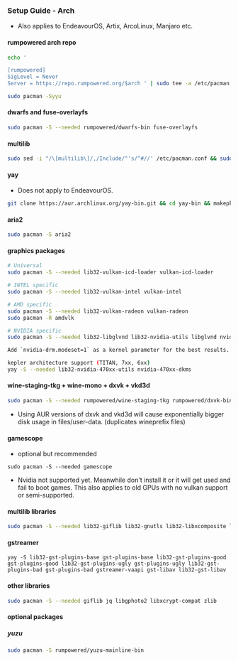 <h3>Setup Guide - Arch</h3>

- Also applies to EndeavourOS, Artix, ArcoLinux, Manjaro etc.

#### rumpowered arch repo
```sh
echo '

[rumpowered]
SigLevel = Never
Server = https://repo.rumpowered.org/$arch ' | sudo tee -a /etc/pacman.conf

sudo pacman -Syyu
```

#### dwarfs and fuse-overlayfs
```sh
sudo pacman -S --needed rumpowered/dwarfs-bin fuse-overlayfs
```

#### multilib
```sh
sudo sed -i "/\[multilib\]/,/Include/"'s/^#//' /etc/pacman.conf && sudo pacman -Syyu
```

#### yay
- Does not apply to EndeavourOS.
```sh
git clone https://aur.archlinux.org/yay-bin.git && cd yay-bin && makepkg -si
```

#### aria2

```sh
sudo pacman -S aria2
```

#### graphics packages

```sh
# Universal
sudo pacman -S --needed lib32-vulkan-icd-loader vulkan-icd-loader

# INTEL specific
sudo pacman -S --needed lib32-vulkan-intel vulkan-intel

# AMD specific
sudo pacman -S --needed lib32-vulkan-radeon vulkan-radeon
sudo pacman -R amdvlk

# NVIDIA specific
sudo pacman -S --needed lib32-libglvnd lib32-nvidia-utils libglvnd nvidia

Add `nvidia-drm.modeset=1` as a kernel parameter for the best results.

kepler architecture support (TITAN, 7xx, 6xx)
yay -S --needed lib32-nvidia-470xx-utils nvidia-470xx-dkms
```
#### wine-staging-tkg + wine-mono + dxvk + vkd3d
```sh
sudo pacman -S --needed rumpowered/wine-staging-tkg rumpowered/dxvk-bin rumpowered/vkd3d-proton-bin rumpowered/windep wine-mono
```
- Using AUR versions of dxvk and vkd3d will cause exponentially bigger disk usage in files/user-data. (duplicates wineprefix files)

#### gamescope
- optional but recommended

```
sudo pacman -S --needed gamescope
```

- Nvidia not supported yet. Meanwhile don't install it or it will get used and fail to boot games. This also applies to old GPUs with no vulkan support or semi-supported.

#### multilib libraries
```sh
sudo pacman -S --needed lib32-giflib lib32-gnutls lib32-libxcomposite lib32-libxinerama lib32-libxslt lib32-mpg123 lib32-v4l-utils lib32-alsa-lib lib32-alsa-plugins lib32-libpulse lib32-openal lib32-zlib
```

#### gstreamer
```
yay -S lib32-gst-plugins-base gst-plugins-base lib32-gst-plugins-good gst-plugins-good lib32-gst-plugins-ugly gst-plugins-ugly lib32-gst-plugins-bad gst-plugins-bad gstreamer-vaapi gst-libav lib32-gst-libav
```

#### other libraries
```sh
sudo pacman -S --needed giflib jq libgphoto2 libxcrypt-compat zlib
```

#### optional packages

##### yuzu

```sh
sudo pacman -S rumpowered/yuzu-mainline-bin
```
